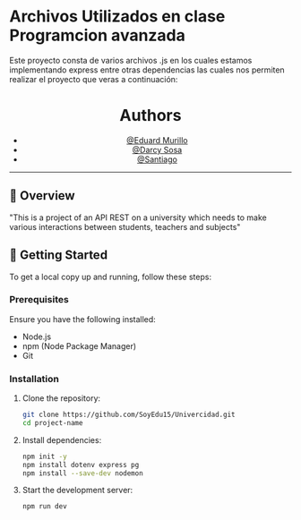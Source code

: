 # Archivos Utilizados en clase Programcion avanzada

Este proyecto consta de varios archivos .js en los cuales estamos implementando express entre otras dependencias las cuales nos permiten realizar el proyecto que veras a continuación:

<div align="center">
    
  # Authors

  - [@Eduard Murillo](https://github.com/SoyEdu15)
  - [@Darcy Sosa](https://github.com/dcsosag)
  - [@Santiago](https://github.com/SantiagoO2006)
  </div>
  
  ---
  
  ## 🎯 Overview
  
  
  
  "This is a project of an API REST on a university which needs to make various interactions between students, teachers and subjects"
  
  ## 🚀 Getting Started
  
  To get a local copy up and running, follow these steps:
  
  ### Prerequisites
  
  Ensure you have the following installed:
  
  - Node.js
  - npm (Node Package Manager)
  - Git
  
  ### Installation
  
  1. Clone the repository:
  
     ```bash
     git clone https://github.com/SoyEdu15/Univercidad.git
     cd project-name
     ```
  
  2. Install dependencies:
  
     ```bash
     npm init -y
     npm install dotenv express pg
     npm install --save-dev nodemon
     ```
  
  3. Start the development server:
     ```bash
     npm run dev
     ```
